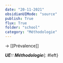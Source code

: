 ```yaml
---
date: "20-11-2021"
obsidianUIMode: "source"
publish: True
flux: True
folder: "school"
category: "Méthodologie"
---
```

→ [[Prévalence]]

***UE:: Méthodologie***{: #left}  

